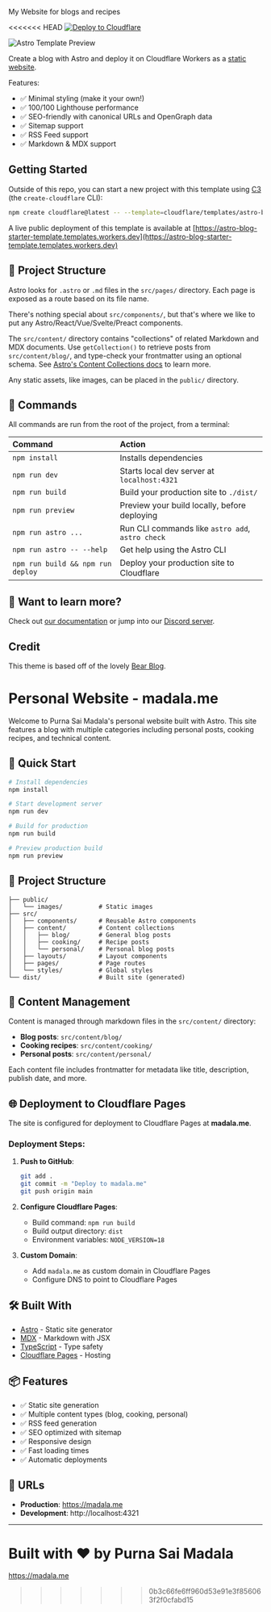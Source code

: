 My Website for blogs and recipes

<<<<<<< HEAD
[![Deploy to Cloudflare](https://deploy.workers.cloudflare.com/button)](https://deploy.workers.cloudflare.com/?url=https://github.com/cloudflare/templates/tree/main/astro-blog-starter-template)

![Astro Template Preview](https://github.com/withastro/astro/assets/2244813/ff10799f-a816-4703-b967-c78997e8323d)

<!-- dash-content-start -->

Create a blog with Astro and deploy it on Cloudflare Workers as a [static website](https://developers.cloudflare.com/workers/static-assets/).

Features:

- ✅ Minimal styling (make it your own!)
- ✅ 100/100 Lighthouse performance
- ✅ SEO-friendly with canonical URLs and OpenGraph data
- ✅ Sitemap support
- ✅ RSS Feed support
- ✅ Markdown & MDX support

<!-- dash-content-end -->

## Getting Started

Outside of this repo, you can start a new project with this template using [C3](https://developers.cloudflare.com/pages/get-started/c3/) (the `create-cloudflare` CLI):

```bash
npm create cloudflare@latest -- --template=cloudflare/templates/astro-blog-starter-template
```

A live public deployment of this template is available at [https://astro-blog-starter-template.templates.workers.dev](https://astro-blog-starter-template.templates.workers.dev)

## 🚀 Project Structure

Astro looks for `.astro` or `.md` files in the `src/pages/` directory. Each page is exposed as a route based on its file name.

There's nothing special about `src/components/`, but that's where we like to put any Astro/React/Vue/Svelte/Preact components.

The `src/content/` directory contains "collections" of related Markdown and MDX documents. Use `getCollection()` to retrieve posts from `src/content/blog/`, and type-check your frontmatter using an optional schema. See [Astro's Content Collections docs](https://docs.astro.build/en/guides/content-collections/) to learn more.

Any static assets, like images, can be placed in the `public/` directory.

## 🧞 Commands

All commands are run from the root of the project, from a terminal:

| Command                           | Action                                           |
| :-------------------------------- | :----------------------------------------------- |
| `npm install`                     | Installs dependencies                            |
| `npm run dev`                     | Starts local dev server at `localhost:4321`      |
| `npm run build`                   | Build your production site to `./dist/`          |
| `npm run preview`                 | Preview your build locally, before deploying     |
| `npm run astro ...`               | Run CLI commands like `astro add`, `astro check` |
| `npm run astro -- --help`         | Get help using the Astro CLI                     |
| `npm run build && npm run deploy` | Deploy your production site to Cloudflare        |

## 👀 Want to learn more?

Check out [our documentation](https://docs.astro.build) or jump into our [Discord server](https://astro.build/chat).

## Credit

This theme is based off of the lovely [Bear Blog](https://github.com/HermanMartinus/bearblog/).

# Personal Website - madala.me

Welcome to Purna Sai Madala's personal website built with Astro. This site features a blog with multiple categories including personal posts, cooking recipes, and technical content.

## 🚀 Quick Start

```bash
# Install dependencies
npm install

# Start development server
npm run dev

# Build for production
npm run build

# Preview production build
npm run preview
```

## 📁 Project Structure

```
├── public/
│   └── images/          # Static images
├── src/
│   ├── components/      # Reusable Astro components
│   ├── content/         # Content collections
│   │   ├── blog/        # General blog posts
│   │   ├── cooking/     # Recipe posts
│   │   └── personal/    # Personal blog posts
│   ├── layouts/         # Layout components
│   ├── pages/           # Page routes
│   └── styles/          # Global styles
└── dist/                # Built site (generated)
```

## 📝 Content Management

Content is managed through markdown files in the `src/content/` directory:

- **Blog posts**: `src/content/blog/`
- **Cooking recipes**: `src/content/cooking/`  
- **Personal posts**: `src/content/personal/`

Each content file includes frontmatter for metadata like title, description, publish date, and more.

## 🌐 Deployment to Cloudflare Pages

The site is configured for deployment to Cloudflare Pages at **madala.me**.

### Deployment Steps:

1. **Push to GitHub**:
   ```bash
   git add .
   git commit -m "Deploy to madala.me"
   git push origin main
   ```

2. **Configure Cloudflare Pages**:
   - Build command: `npm run build`
   - Build output directory: `dist`
   - Environment variables: `NODE_VERSION=18`

3. **Custom Domain**:
   - Add `madala.me` as custom domain in Cloudflare Pages
   - Configure DNS to point to Cloudflare Pages

## 🛠️ Built With

- [Astro](https://astro.build/) - Static site generator
- [MDX](https://mdxjs.com/) - Markdown with JSX
- [TypeScript](https://www.typescriptlang.org/) - Type safety
- [Cloudflare Pages](https://pages.cloudflare.com/) - Hosting

## 📦 Features

- ✅ Static site generation
- ✅ Multiple content types (blog, cooking, personal)
- ✅ RSS feed generation
- ✅ SEO optimized with sitemap
- ✅ Responsive design
- ✅ Fast loading times
- ✅ Automatic deployments

## 🔗 URLs

- **Production**: https://madala.me
- **Development**: http://localhost:4321

---

Built with ❤️ by Purna Sai Madala
=======
https://madala.me
>>>>>>> 0b3c66fe6ff960d53e91e3f856063f2f0cfabd15

